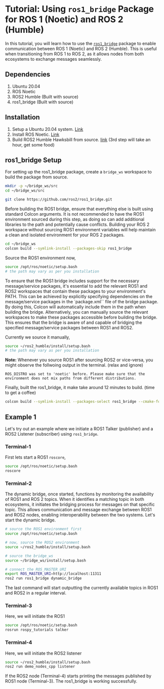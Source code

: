 # Tutorial: Using `ros1_bridge` Package for ROS 1 (Noetic) and ROS 2 (Humble)

In this tutorial, you will learn how to use the [`ros1_bridge`](https://github.com/ros2/ros1_bridge) package to enable communication between ROS 1 (Noetic) and ROS 2 (Humble). This is useful when transitioning from ROS 1 to ROS 2, as it allows nodes from both ecosystems to exchange messages seamlessly.

## Dependencies

1. Ubuntu 20.04
2. ROS Noetic
3. ROS2 Humble (Built with source)
4. ros1_bridge (Built with source)

## Installation

1. Setup a Ubuntu 20.04 system. [Link](https://releases.ubuntu.com/focal/)
2. Install ROS Noetic. [Link](https://wiki.ros.org/noetic/Installation/Ubuntu)
3. Build ROS2 Humble Hawksbill from source. [link](https://docs.ros.org/en/humble/Installation/Alternatives/Ubuntu-Development-Setup.html#using-the-ros-1-bridge)
(3rd step will take an hour, get some food)

## ros1_bridge Setup

For setting up the ros1_bridge package, create a `bridge_ws` workspace to build the package from source.

```sh
mkdir -p ~/bridge_ws/src
cd ~/bridge_ws/src
```

```sh
git clone https://github.com/ros2/ros1_bridge.git
```

Before building the ROS1 bridge, ensure that everything else is built using standard Colcon arguments. It is not recommended to have the ROS1 environment sourced during this step, as doing so can add additional libraries to the path and potentially cause conflicts. Building your ROS 2 workspace without sourcing ROS1 environment variables will help maintain a clean and isolated environment for your ROS 2 packages.

```sh
cd ~/bridge_ws
colcon build --symlink-install --packages-skip ros1_bridge
```

Source the ROS1 environment now,

```sh
source /opt/ros/noetic/setup.bash
# the path may vary as per you installation
```

To ensure that the ROS1 bridge includes support for the necessary message/service packages, it's essential to add the relevant ROS1 and ROS2 workspaces that contain these packages to your environment's PATH. This can be achieved by explicitly specifying dependencies on the message/service packages in the `package.xml`` file of the bridge package. By doing this, Colcon will automatically include them in the path when building the bridge. Alternatively, you can manually source the relevant workspaces to make these packages accessible before building the bridge. This ensures that the bridge is aware of and capable of bridging the specified message/service packages between ROS1 and ROS2.

Currently we source it manually,

```sh
source ~/ros2_humble/install/setup.bash
# the path may vary as per you installation
```

**Note:** Whenever you source ROS1 after sourcing ROS2 or vice-versa, you might observe the follwoing output in the terminal.
(relax and ignore)

```text
ROS_DISTRO was set to 'noetic' before. Please make sure that the environment does not mix paths from different distributions.
```

Finally, built the ros1_bridge, it make take around 12 minutes to build.
(time to get a coffee)

```sh
colcon build --symlink-install --packages-select ros1_bridge --cmake-force-configure
```

## Example 1

Let's try out an example where we initiate a ROS1 Talker (publisher) and a ROS2 Listener (subscriber) using `ros1_bridge`.

### Terminal-1

First lets start a ROS1 `roscore`,

```sh
source /opt/ros/noetic/setup.bash
roscore
```

### Terminal-2

The dynamic bridge, once started, functions by monitoring the availability of ROS1 and ROS 2 topics. When it identifies a matching topic in both ecosystems, it initiates the bridging process for messages on that specific topic. This allows communication and message exchange between ROS1 and ROS2 nodes, enabling interoperability between the two systems. Let's start the dynamic bridge.

```sh
# source the ROS1 environment first 
source /opt/ros/noetic/setup.bash
```

```sh
# now, source the ROS2 environment
source ~/ros2_humble/install/setup.bash
```

```sh
# source the bridge_ws
source ~/bridge_ws/install/setup.bash
```

```sh
# connect the ROS_MASTER_URI
export ROS_MASTER_URI=http://localhost:11311
ros2 run ros1_bridge dynamic_bridge
```

The last command will start outputting the currently available topics in ROS1 and ROS2 in a regular interval.

### Terminal-3

Here, we will initiate the ROS1

```sh
source /opt/ros/noetic/setup.bash
rosrun rospy_tutorials talker
```

### Terminal-4

Here, we will initiate the ROS2 listener

```sh
source ~/ros2_humble/install/setup.bash
ros2 run demo_nodes_cpp listener
```

If the ROS2 node (Terminal-4) starts printing the messages published by ROS1 node (Terminal-3). The ros1_bridge is working successfully.
